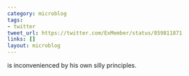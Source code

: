 ```yaml
---
category: microblog
tags:
- twitter
tweet_url: https://twitter.com/ExMember/status/859811871
links: []
layout: microblog
---
```

is inconvenienced by his own silly principles.
